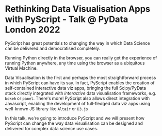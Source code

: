 # Rethinking Data Visualisation Apps with PyScript - Talk @ PyData London 2022

PyScript has great potentials to changing the way in which Data Science can be delivered and democratised completely. 

Running Python directly in the browser, you can really get the experience of running Python anywhere, any time using the browser as a ubiquitous Virtual Machine. 

Data Visualisation is the first and perhaps the most straightforward process in which PyScript can have its say. In fact, PyScript enables the creation of self-contained interactive data viz apps, bringing the full Scipy/PyData stack directly integrated with _interactive_ data visualisation frameworks, e.g. `bokeh` or `panel`. There's more! PyScript also allows direct integration with Javascript, enabling the development of full-fledged data viz apps using well-known JS library like `Altair` or `D3.js`

In this talk, we're going to introduce PyScript and we will present how PyScript can change the way data visualisation can be designed and delivered for complex data science use cases.
